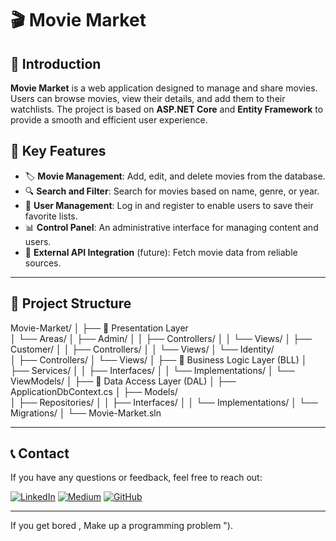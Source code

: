 # 🎬 Movie Market

## 📌 Introduction
**Movie Market** is a web application designed to manage and share movies. Users can browse movies, view their details, and add them to their watchlists. The project is based on **ASP.NET Core** and **Entity Framework** to provide a smooth and efficient user experience.

## 🚀 Key Features
- 🏷️ **Movie Management**: Add, edit, and delete movies from the database.
- 🔍 **Search and Filter**: Search for movies based on name, genre, or year.
- 👥 **User Management**: Log in and register to enable users to save their favorite lists.
- 📊 **Control Panel**: An administrative interface for managing content and users.
- 🔄 **External API Integration** (future): Fetch movie data from reliable sources.

---

## 📂 Project Structure

Movie-Market/
│
├── 📂 Presentation Layer       
│   └── Areas/
│       ├── Admin/
│       │   ├── Controllers/
│       │   └── Views/
│       ├── Customer/
│       │   ├── Controllers/
│       │   └── Views/
│       └── Identity/           
│           ├── Controllers/
│           └── Views/
│
├── 📂 Business Logic Layer (BLL)
│   ├── Services/
│   │   ├── Interfaces/
│   │   └── Implementations/
│   └── ViewModels/
│
├── 📂 Data Access Layer (DAL)
│   ├── ApplicationDbContext.cs
│   ├── Models/             
│   ├── Repositories/
│   │   ├── Interfaces/
│   │   └── Implementations/
│   └── Migrations/
│
└── Movie-Market.sln
                 

---
## 📞 Contact

If you have any questions or feedback, feel free to reach out:

[![LinkedIn](https://img.shields.io/badge/Followers-4000-blue?style=for-the-badge&logo=linkedin&logoColor=white)](https://www.linkedin.com/in/abdelwahab-ahmed-shandy/)
[![Medium](https://img.shields.io/badge/Followers-25-brightgreen?style=for-the-badge&logo=medium&logoColor=white)](https://medium.com/@abdelwahabshandy)
[![GitHub](https://img.shields.io/badge/GitHub-333333?style=for-the-badge&logo=github&logoColor=white)](https://github.com/abdelwahab-shandy)

---

If you get bored , Make up a programming problem ").
